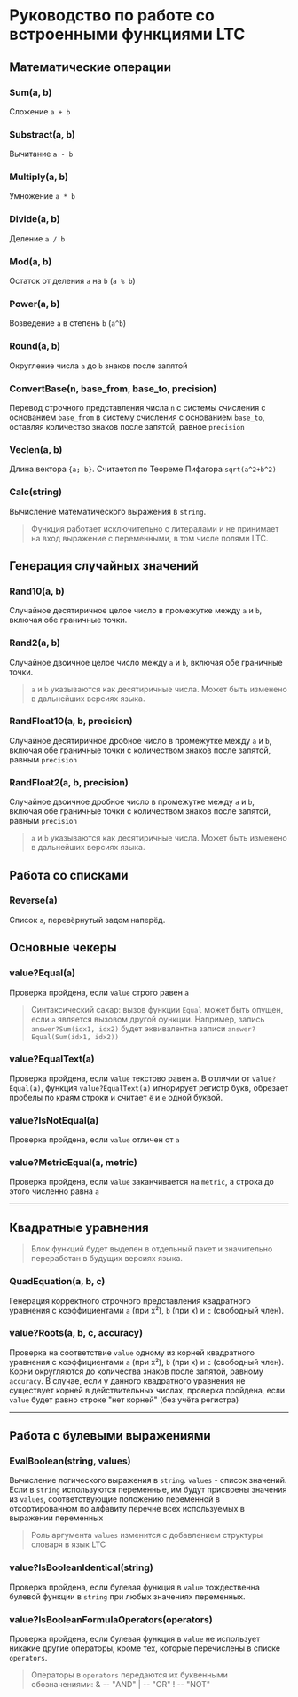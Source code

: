 # Руководство по работе со встроенными функциями LTC

## Математические операции

### Sum(a, b)

Сложение `а + b`

### Substract(a, b)

Вычитание `a - b`

### Multiply(a, b)

Умножение `a * b`

### Divide(a, b)

Деление `a / b`

### Mod(a, b)

Остаток от деления `a` на `b` (`a % b`)

### Power(a, b)

Возведение `a` в степень `b` (`a^b`)

### Round(a, b)

Округление числа `a` до `b` знаков после запятой

### ConvertBase(n, base_from, base_to, precision)

Перевод строчного представления числа `n` с системы счисления с основанием `base_from` в систему счисления с основанием `base_to`, оставляя количество знаков после запятой, равное `precision`

### Veclen(a, b)

Длина вектора `{a; b}`.
Считается по Теореме Пифагора `sqrt(a^2+b^2)`

### Calc(string)

Вычисление математического выражения в `string`.
> Функция работает исключительно с литералами и не принимает на вход выражение с переменными, в том числе полями LTC.

## Генерация случайных значений

### Rand10(a, b)

Случайное десятиричное целое число в промежутке между `a` и `b`, включая обе граничные точки.

### Rand2(a, b)

Случайное двоичное целое число между `a` и `b`, включая обе граничные точки.

> `a` и `b` указываются как десятиричные числа. Может быть изменено в дальнейших версиях языка.

### RandFloat10(a, b, precision)

Случайное десятиричное дробное число в промежутке между `a` и `b`, включая обе граничные точки с количеством знаков после запятой, равным `precision`

### RandFloat2(a, b, precision)

Случайное двоичное дробное число в промежутке между `a` и `b`, включая обе граничные точки с количеством знаков после запятой, равным `precision`

> `a` и `b` указываются как десятиричные числа. Может быть изменено в дальнейших версиях языка.

## Работа со списками

### Reverse(a)

Список `a`, перевёрнутый задом наперёд.

## Основные чекеры

### value?Equal(a)

Проверка пройдена, если `value` строго равен `a`
> Синтаксический сахар: вызов функции `Equal` может быть опущен, если `a` является вызовом другой функции. Например, запись `answer?Sum(idx1, idx2)` будет эквивалентна записи `answer?Equal(Sum(idx1, idx2))`

### value?EqualText(a)

Проверка пройдена, если `value` текстово равен `a`.
В отличии от `value?Equal(a)`, функция `value?EqualText(a)` игнорирует регистр букв, обрезает пробелы по краям строки и считает `ё` и `е` одной буквой.

### value?IsNotEqual(a)

Проверка пройдена, если `value` отличен от `a`

### value?MetricEqual(a, metric)

Проверка пройдена, если `value` заканчивается на `metric`, а строка до этого численно равна `a`

---

## Квадратные уравнения

> Блок функций будет выделен в отдельный пакет и значительно переработан в будущих версиях языка.

### QuadEquation(a, b, c)

Генерация корректного строчного представления квадратного уравнения с коэффициентами `a` (при x²), `b` (при x) и `c` (свободный член).

### value?Roots(a, b, c, accuracy)

Проверка на соответствие `value` одному из корней квадратного уравнения с коэффициентами `a` (при x²), `b` (при x) и `c` (свободный член).
Корни округляются до количества знаков после запятой, равному `accuracy`.
В случае, если у данного квадратного уравнения не существует корней в действительных числах, проверка пройдена, если `value` будет равно строке "нет корней" (без учёта регистра)

---

## Работа с булевыми выражениями

### EvalBoolean(string, values)

Вычисление логического выражения в `string`.
`values` - список значений. Если в `string` используются переменные, им будут присвоены значения из `values`, соответствующие положению переменной в отсортированном по алфавиту перечне всех используемых в выражении переменных
> Роль аргумента `values` изменится с добавлением структуры словаря в язык LTC

### value?IsBooleanIdentical(string)

Проверка пройдена, если булевая функция в `value` тождественна булевой функции в `string` при любых значениях переменных.

### value?IsBooleanFormulaOperators(operators)

Проверка пройдена, если булевая функция в `value` не использует никакие другие операторы, кроме тех, которые перечислены в списке `operators`.
> Операторы в `operators` передаются их буквенными обозначениями:
> & -- "AND"
> | -- "OR"
> ! -- "NOT"
